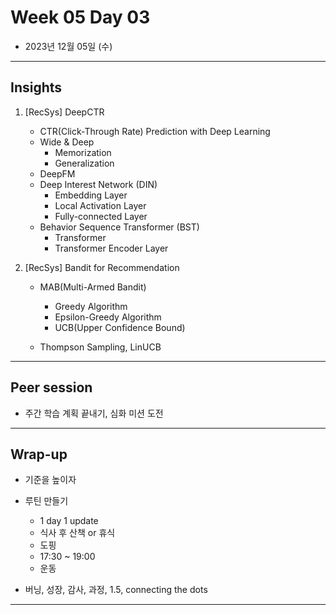 # Week 05 Day 03

- 2023년 12월 05일 (수)

---

## Insights

1) [RecSys] DeepCTR
    - CTR(Click-Through Rate) Prediction with Deep Learning
    - Wide & Deep
        - Memorization
        - Generalization
    - DeepFM
    - Deep Interest Network (DIN)
        - Embedding Layer
        - Local Activation Layer
        - Fully-connected Layer
    - Behavior Sequence Transformer (BST)
        - Transformer
        - Transformer Encoder Layer

2) [RecSys] Bandit for Recommendation

    - MAB(Multi-Armed Bandit)
        - Greedy Algorithm
        - Epsilon-Greedy Algorithm
        - UCB(Upper Confidence Bound)

    - Thompson Sampling, LinUCB




---

## Peer session

- 주간 학습 계획 끝내기, 심화 미션 도전

---

## Wrap-up

- 기준을 높이자

- 루틴 만들기
    - 1 day 1 update
    - 식사 후 산책 or 휴식
    - 도핑
    - 17:30 ~ 19:00 
    - 운동

- 버닝, 성장, 감사, 과정, 1.5, connecting the dots

---
